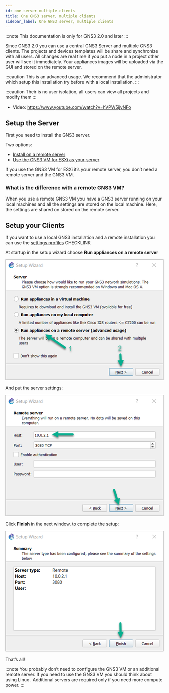```yaml
---
id: one-server-multiple-clients
title: One GNS3 server, multiple clients
sidebar_label: One GNS3 server, multiple clients
---
```


:::note
This documentation is only for GNS3 2.0 and later
:::

Since GNS3 2.0 you can use a central GNS3 Server and multiple GNS3 clients. The projects and devices templates will be share and synchronize with all users. All changes are real time if you put a node in a project other user will see it immediately. Your appliances images will be uploaded via the GUI and stored on the remote server.

:::caution
This is an advanced usage. We recommend that the administrator which setup this installation try before with a local installation.
:::

:::caution
Their is no user isolation, all users can view all projects and modify them
:::

- Video: https://www.youtube.com/watch?v=hVPW5ijvNFo

## Setup the Server

First you need to install the GNS3 server.

Two options:
- [Install on a remote server](remote-server)
- [Use the GNS3 VM for ESXi as your server](esxi)

If you use the GNS3 VM for ESXi it’s your remote server, you don’t need a remote server and the GNS3 VM.

### What is the difference with a remote GNS3 VM?

When you use a remote GNS3 VM you have a GNS3 server running on your local machines and all the settings are stored on the local machine. Here, the settings are shared on stored on the remote server.

## Setup your Clients

If you want to use a local GNS3 installation and a remote installation you can use the [settings profiles](https://docs.gns3.com/1nCRIQ3AfdPbiYeL8RSC28Y_skgRJOfxPlz1MCeX94U4/index.html) CHECKLINK

At startup in the setup wizard choose **Run appliances on a remote server**

![screenshot](../../img/installation/one-server-multiple-clients/1.jpg)

And put the server settings:

![screenshot](../../img/installation/one-server-multiple-clients/2.jpg)

Click **Finish** in the next window, to complete the setup:

![screenshot](../../img/installation/one-server-multiple-clients/3.jpg)

That’s all!

:::note
You probably don’t need to configure the GNS3 VM or an additional remote server. If you need to use the GNS3 VM you should think about using Linux . Additional servers are required only if you need more compute power.
:::
